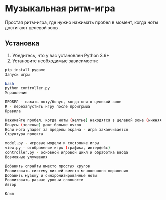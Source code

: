 
# Музыкальная ритм-игра

Простая ритм-игра, где нужно нажимать пробел в момент, когда ноты достигают целевой зоны.

## Установка

1. Убедитесь, что у вас установлен Python 3.6+
2. Установите необходимые зависимости:
```bash
pip install pygame
Запуск игры

bash
python controller.py
Управление

ПРОБЕЛ - нажать ноту/бонус, когда они в целевой зоне
R - перезапустить игру после проигрыша
Правила

Нажимайте пробел, когда ноты (желтые) находятся в целевой зоне (нижняя часть экрана)
Бонусы (зеленые) дают больше очков
Если нота упадет за пределы экрана - игра заканчивается
Структура проекта

model.py - игровые модели и состояние игры
view.py - отображение игры (графика, интерфейс)
controller.py - основной игровой цикл и обработка ввода
Возможные улучшения

Добавить спрайты вместо простых кругов
Реализовать систему жизней вместо мгновенного поражения
Добавить музыку и синхронизированные ноты
Реализовать разные уровни сложности
Автор

Юлия 

